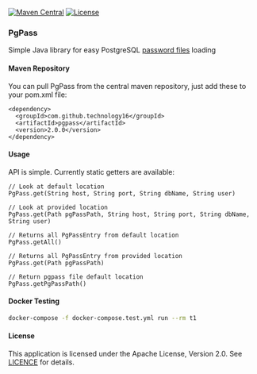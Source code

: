 [![Maven Central](https://img.shields.io/maven-central/v/com.github.technology16/pgpass.svg?label=Maven%20Central)](https://search.maven.org/search?q=g:%22com.github.technology16%22%20AND%20a:%22pgpass%22)
[![License](https://img.shields.io/badge/License-Apache%202.0-blue.svg)](https://opensource.org/licenses/Apache-2.0)

### PgPass
Simple Java library for easy PostgreSQL [password files](https://www.postgresql.org/docs/current/static/libpq-pgpass.html) loading

#### Maven Repository

You can pull PgPass from the central maven repository, just add these to your pom.xml file:
```
<dependency>
  <groupId>com.github.technology16</groupId>
  <artifactId>pgpass</artifactId>
  <version>2.0.0</version>
</dependency>
```

#### Usage

API is simple. Currently static getters are available:
```
// Look at default location
PgPass.get(String host, String port, String dbName, String user)

// Look at provided location
PgPass.get(Path pgPassPath, String host, String port, String dbName, String user)

// Returns all PgPassEntry from default location
PgPass.getAll()

// Returns all PgPassEntry from provided location
PgPass.get(Path pgPassPath)

// Return pgpass file default location
PgPass.getPgPassPath()
```

#### Docker Testing
```bash
docker-compose -f docker-compose.test.yml run --rm t1
```


#### License

This application is licensed under the Apache License, Version 2.0. See [LICENCE](LICENSE) for details.